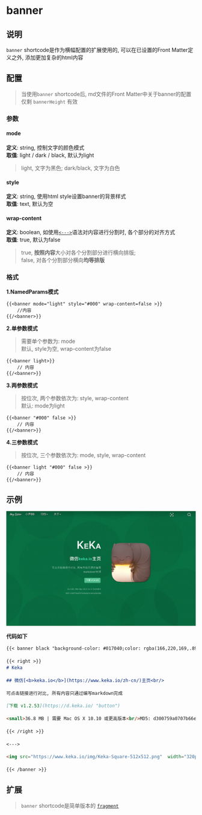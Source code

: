 # banner

## 说明

`banner` shortcode是作为横幅配置的扩展使用的, 可以在已设置的Front Matter定义之外, 添加更加复杂的html内容

## 配置

> 当使用`banner` shortcode后, md文件的Front Matter中关于banner的配置仅剩 `bannerHeight` 有效

### 参数

#### mode

**定义**: string, 控制文字的颜色模式<br/>
**取值**: light / dark / black, 默认为light


> light, 文字为黑色; dark/black, 文字为白色

#### style

**定义**: string, 使用html style设置banner的背景样式<br/>
**取值**: text, 默认为空

#### wrap-content

**定义**: boolean, 如使用[`<--->`](shortcodes/fragment.md)语法对内容进行分割时, 各个部分的对齐方式<br/>
**取值**: true, 默认为false

> true, **按照内容**大小对各个分割部分进行横向排版; <br/>false, 对各个分割部分横向**均等排版**

### 格式

**1.NamedParams模式**
```
{{<banner mode="light" style="#000" wrap-content=false >}}
    //内容
{{/<banner>}}
```

**2.单参数模式**

> 需要单个参数为: mode<br/>
> 默认, style为空, wrap-content为false
```
{{<banner light>}}
    // 内容
{{/<banner>}}
```


**3.两参数模式**

> 按位次, 两个参数依次为: style, wrap-content<br/>
> 默认: mode为light

```
{{<banner "#000" false >}}
    // 内容
{{/<banner>}}
```


**4.三参数模式**

> 按位次, 三个参数依次为: mode, style, wrap-content

```
{{<banner light "#000" false >}}
    // 内容
{{/<banner>}}
```

## 示例

![](https://raw.githubusercontent.com/qbeenslee/CDN/master/screenshot/2022/04-27/034430e20-20220427032935.png)

**代码如下**

``` md
{{< banner black "background-color: #017040;color: rgba(166,220,169,.89);background-image: url(https://www.keka.io/css/img/overlay.png),url(https://www.keka.io/css/img/circles.svg);background-position: top left,center center;background-attachment: scroll,scroll;background-size: auto, cover;">}}

{{< right >}}
# Keka

## 微仿[<b>keka.io</b>](https://www.keka.io/zh-cn/)主页<br/>

可点击链接进行对比, 所有内容只通过编写markdown完成

[下载 v1.2.53](https://d.keka.io/ "button")

<small>36.8 MB | 需要 Mac OS X 10.10 或更高版本<br/>MD5: d300759a0707b66e6dd5c3e4c29e98bd</small>

{{< /right >}}

<--->

<img src="https://www.keka.io/img/Keka-Square-512x512.png"  width="320px" height="320px">

{{< /banner >}}
```

## 扩展

> `banner` shortcode是简单版本的 [`fragment`](shortcodes/fragment.md)


